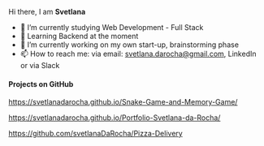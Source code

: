 Hi there, I am **Svetlana**

- 🔭 I’m currently studying Web Development - Full Stack
- 🌱 Learning Backend at the moment 
- 👯 I’m currently working on my own start-up, brainstorming phase
- 📫 How to reach me: via email: svetlana.darocha@gmail.com, LinkedIn or via Slack
  
#### Projects on GitHub

https://svetlanadarocha.github.io/Snake-Game-and-Memory-Game/

https://svetlanadarocha.github.io/Portfolio-Svetlana-da-Rocha/

https://github.com/svetlanaDaRocha/Pizza-Delivery

